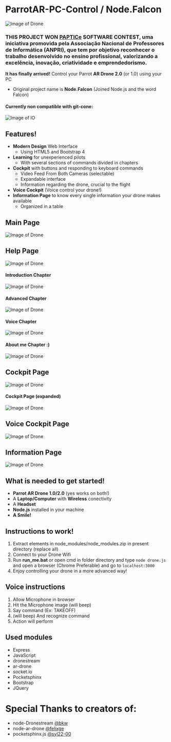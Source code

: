 # ParrotAR-PC-Control / Node.Falcon
![Image of Drone](https://github.com/FrancesinhaMan/ParrotAR-PC-Control/blob/master/public/image2.png)

### THIS PROJECT WON [PAPTICe](http://www.anpri.pt/pap/) SOFTWARE CONTEST, uma iniciativa promovida pela Associação Nacional de Professores de Informática (ANPRI), que tem por objetivo reconhecer o trabalho desenvolvido no ensino profissional, valorizando a excelência, inovação, criatividade e emprendedorismo.
**It has finally arrived!**
Control your Parrot **AR Drone 2.0** (or 1.0) using your PC

* Original project name is **Node.Falcon** (Joined Node.js and the word Falcon)

#### Currently non compatible with git-cone: 
![Image of IO](https://travis-ci.org/FrancesinhaMan/ParrotAR-PC-Control.svg?branch=master)

## Features!
* **Modern Design** Web Interface
  * Using HTML5 and Bootstrap 4
* **Learning** for unexperienced pilots
  * With several sections of commands divided in chapters
* **Cockpit** with buttons and responding to keyboard commands
  * Video Feed From Both Cameras (selectable)
  * Expandable interface
  * Information regarding the drone, crucial to the flight
* **Voice Cockpit** (Voice control your drone!)
* **Information Page** to know every single information your drone makes available
  * Organized in a table

## Main Page 
![Image of Drone](https://github.com/FrancesinhaMan/ParrotAR-PC-Control/blob/master/public/image6.PNG)
## Help Page
![Image of Drone](https://github.com/FrancesinhaMan/ParrotAR-PC-Control/blob/master/public/image8.PNG)
#### Introduction Chapter
![Image of Drone](https://github.com/FrancesinhaMan/ParrotAR-PC-Control/blob/master/public/image9.PNG)
#### Advanced Chapter
![Image of Drone](https://github.com/FrancesinhaMan/ParrotAR-PC-Control/blob/master/public/image10.PNG)
#### Voice Chapter
![Image of Drone](https://github.com/FrancesinhaMan/ParrotAR-PC-Control/blob/master/public/image11.PNG)
#### About me Chapter :)
![Image of Drone](https://github.com/FrancesinhaMan/ParrotAR-PC-Control/blob/master/public/image12.PNG)

## Cockpit Page
![Image of Drone](https://github.com/FrancesinhaMan/ParrotAR-PC-Control/blob/master/public/image15.PNG)
#### Cockpit Page (expanded)
![Image of Drone](https://github.com/FrancesinhaMan/ParrotAR-PC-Control/blob/master/public/image16.PNG)

## Voice Cockpit Page
![Image of Drone](https://github.com/FrancesinhaMan/ParrotAR-PC-Control/blob/master/public/image17.PNG)

## Information Page
![Image of Drone](https://github.com/FrancesinhaMan/ParrotAR-PC-Control/blob/master/public/image20.PNG)


## What is needed to get started!
* **Parrot AR Drone 1.0/2.0** (yes works on both!)
* A **Laptop/Computer** with **Wireless** conectivity
* A **Headset**
* **Node.js** installed in your machine
* **A Smile!**

## Instructions to work!
1. Extract elements in node_modules/node_modules.zip in present directory (replace all)
2. Connect to your Drone Wifi
3. Run **run_me.bat** or open cmd in folder directory and type `node drone.js` and open a browser (Chrome Preferable) and go to `localhost:3000`
4. Enjoy controlling your drone in a more advanced way!

## Voice instructions
1. Allow Microphone in browser
2. Hit the Microphone image (will beep)
3. Say command (Ex: TAKEOFF)
4. (will beep) And recognize command
5. Action will perform

## Used modules
* Express
* JavaScript
* dronestream
* ar-drone
* socket.io
* Pocketsphinx
* Bootstrap
* JQuery

# Special Thanks to creators of:
* node-Dronestream [@bkw](https://github.com/bkw)
* node-ar-drone [@felixge](https://github.com/felixge)
* pocketsphinx.js [@syl22-00](https://github.com/syl22-00)
